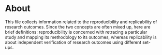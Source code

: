 # About
This file collects information related to the reproducibility and replicability of research outcomes. Since the two concepts are often mixed up, here are brief definitions: reproducibility is concerned with retracing a particular study and mapping its methodology to its outcomes, whereas replicability is about independent verification of research outcomes using different set-ups.

